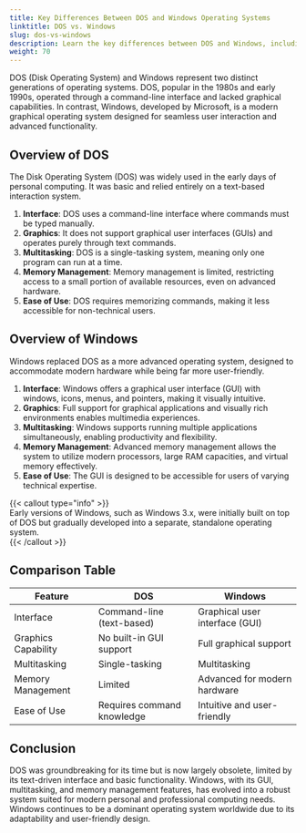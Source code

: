 ```yaml
---
title: Key Differences Between DOS and Windows Operating Systems
linktitle: DOS vs. Windows
slug: dos-vs-windows
description: Learn the key differences between DOS and Windows, including their interfaces, capabilities, and suitability for modern computing needs.
weight: 70
---
```


DOS (Disk Operating System) and Windows represent two distinct generations of operating systems. DOS, popular in the 1980s and early 1990s, operated through a command-line interface and lacked graphical capabilities. In contrast, Windows, developed by Microsoft, is a modern graphical operating system designed for seamless user interaction and advanced functionality.

## Overview of DOS

The Disk Operating System (DOS) was widely used in the early days of personal computing. It was basic and relied entirely on a text-based interaction system.

1. **Interface**: DOS uses a command-line interface where commands must be typed manually.
2. **Graphics**: It does not support graphical user interfaces (GUIs) and operates purely through text commands.
3. **Multitasking**: DOS is a single-tasking system, meaning only one program can run at a time.
4. **Memory Management**: Memory management is limited, restricting access to a small portion of available resources, even on advanced hardware.
5. **Ease of Use**: DOS requires memorizing commands, making it less accessible for non-technical users.

## Overview of Windows

Windows replaced DOS as a more advanced operating system, designed to accommodate modern hardware while being far more user-friendly.

1. **Interface**: Windows offers a graphical user interface (GUI) with windows, icons, menus, and pointers, making it visually intuitive.
2. **Graphics**: Full support for graphical applications and visually rich environments enables multimedia experiences.
3. **Multitasking**: Windows supports running multiple applications simultaneously, enabling productivity and flexibility.
4. **Memory Management**: Advanced memory management allows the system to utilize modern processors, large RAM capacities, and virtual memory effectively.
5. **Ease of Use**: The GUI is designed to be accessible for users of varying technical expertise.

{{< callout type="info" >}}  
Early versions of Windows, such as Windows 3.x, were initially built on top of DOS but gradually developed into a separate, standalone operating system.  
{{< /callout >}}

## Comparison Table

| **Feature**         | **DOS**                    | **Windows**                    |
| ------------------- | -------------------------- | ------------------------------ |
| Interface           | Command-line (text-based)  | Graphical user interface (GUI) |
| Graphics Capability | No built-in GUI support    | Full graphical support         |
| Multitasking        | Single-tasking             | Multitasking                   |
| Memory Management   | Limited                    | Advanced for modern hardware   |
| Ease of Use         | Requires command knowledge | Intuitive and user-friendly    |

## Conclusion

DOS was groundbreaking for its time but is now largely obsolete, limited by its text-driven interface and basic functionality. Windows, with its GUI, multitasking, and memory management features, has evolved into a robust system suited for modern personal and professional computing needs. Windows continues to be a dominant operating system worldwide due to its adaptability and user-friendly design.
